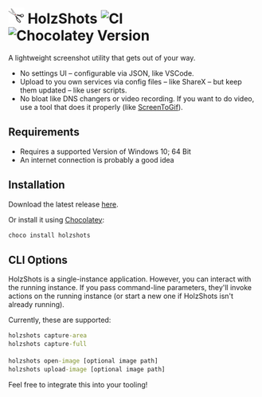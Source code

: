 # ![Logo](src/HolzShots/Resources/editcutSmall.png) HolzShots ![CI](https://github.com/nikeee/HolzShots/workflows/CI/badge.svg) ![Chocolatey Version](https://img.shields.io/chocolatey/v/holzshots)
A lightweight screenshot utility that gets out of your way.
- No settings UI – configurable via JSON, like VSCode.
- Upload to you own services via config files – like ShareX – but keep them updated – like user scripts.
- No bloat like DNS changers or video recording. If you want to do video, use a tool that does it properly (like [ScreenToGif](https://github.com/NickeManarin/ScreenToGif)).

## Requirements
- Requires a supported Version of Windows 10; 64 Bit
- An internet connection is probably a good idea

## Installation
Download the latest release [here](http://github.com/nikeee/HolzShots/releases/latest/download/HolzShots.zip).

Or install it using [Chocolatey](https://chocolatey.org):
```cmd
choco install holzshots
```

## CLI Options
HolzShots is a single-instance application. However, you can interact with the running instance.
If you pass command-line parameters, they'll invoke actions on the running instance (or start a new one if HolzShots isn't already running).

Currently, these are supported:
```cmd
holzshots capture-area
holzshots capture-full

holzshots open-image [optional image path]
holzshots upload-image [optional image path]
```
Feel free to integrate this into your tooling!
